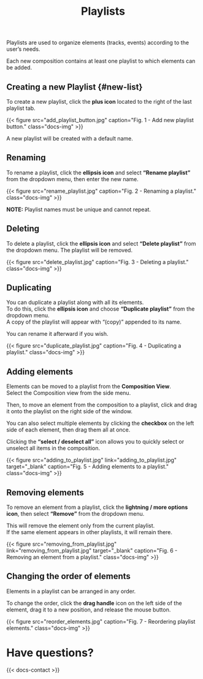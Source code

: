 ﻿---
title: "Playlists"
icon: "🎶"
description: "Creating and managing playlists."
weight: 70
---

Playlists are used to organize elements (tracks, events) according to the user’s needs.  

Each new composition contains at least one playlist to which elements can be added.

## Creating a new Playlist {#new-list}

To create a new playlist, click the **plus icon** located to the right of the last playlist tab.

{{< figure src="add_playlist_button.jpg" caption="Fig. 1 - Add new playlist button." class="docs-img" >}}

A new playlist will be created with a default name.

## Renaming

To rename a playlist, click the **ellipsis icon** and select **“Rename playlist”** from the dropdown menu, then enter the new name.

{{< figure src="rename_playlist.jpg" caption="Fig. 2 - Renaming a playlist." class="docs-img" >}}

**NOTE:** Playlist names must be unique and cannot repeat.

## Deleting

To delete a playlist, click the **ellipsis icon** and select **“Delete playlist”** from the dropdown menu. The playlist will be removed.

{{< figure src="delete_playlist.jpg" caption="Fig. 3 - Deleting a playlist." class="docs-img" >}}

## Duplicating

You can duplicate a playlist along with all its elements.  
To do this, click the **ellipsis icon** and choose **“Duplicate playlist”** from the dropdown menu.  
A copy of the playlist will appear with “(copy)” appended to its name.  

You can rename it afterward if you wish.

{{< figure src="duplicate_playlist.jpg" caption="Fig. 4 - Duplicating a playlist." class="docs-img" >}}

## Adding elements

Elements can be moved to a playlist from the **Composition View**.  
Select the Composition view from the side menu.

Then, to move an element from the composition to a playlist, click and drag it onto the playlist on the right side of the window.

You can also select multiple elements by clicking the **checkbox** on the left side of each element, then drag them all at once.  

Clicking the **“select / deselect all”** icon allows you to quickly select or unselect all items in the composition.

{{< figure src="adding_to_playlist.jpg" link="adding_to_playlist.jpg" target="_blank" caption="Fig. 5 - Adding elements to a playlist." class="docs-img" >}}

## Removing elements

To remove an element from a playlist, click the **lightning / more options icon**, then select **“Remove”** from the dropdown menu.

This will remove the element only from the current playlist.  
If the same element appears in other playlists, it will remain there.

{{< figure src="removing_from_playlist.jpg" link="removing_from_playlist.jpg" target="_blank" caption="Fig. 6 - Removing an element from a playlist." class="docs-img" >}}

## Changing the order of elements

Elements in a playlist can be arranged in any order.

To change the order, click the **drag handle** icon on the left side of the element, drag it to a new position, and release the mouse button.

{{< figure src="reorder_elements.jpg" caption="Fig. 7 - Reordering playlist elements." class="docs-img" >}}

# Have questions?

{{< docs-contact >}}
